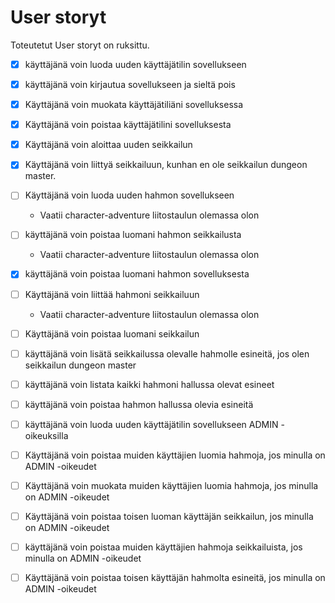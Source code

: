 # User storyt

Toteutetut User storyt on ruksittu.

- [x] käyttäjänä voin luoda uuden käyttäjätilin sovellukseen

- [x] käyttäjänä voin kirjautua sovellukseen ja sieltä pois

- [x] Käyttäjänä voin muokata käyttäjätiliäni sovelluksessa

- [x] Käyttäjänä voin poistaa käyttäjätilini sovelluksesta

- [x] Käyttäjänä voin aloittaa uuden seikkailun

- [x] Käyttäjänä voin liittyä seikkailuun, kunhan en ole seikkailun dungeon master.

- [ ] Käyttäjänä voin luoda uuden hahmon sovellukseen
    * Vaatii character-adventure liitostaulun olemassa olon

- [ ] käyttäjänä voin poistaa luomani hahmon seikkailusta
    * Vaatii character-adventure liitostaulun olemassa olon

- [x] käyttäjänä voin poistaa luomani hahmon sovelluksesta

- [ ] Käyttäjänä voin liittää hahmoni seikkailuun
    * Vaatii character-adventure liitostaulun olemassa olon

- [ ] Käyttäjänä voin poistaa luomani seikkailun

- [ ] käyttäjänä voin lisätä seikkailussa olevalle hahmolle esineitä, jos olen seikkailun dungeon master

- [ ] käyttäjänä voin listata kaikki hahmoni hallussa olevat esineet

- [ ] käyttäjänä voin poistaa hahmon hallussa olevia esineitä

- [ ] käyttäjänä voin luoda uuden käyttäjätilin sovellukseen ADMIN -oikeuksilla

- [ ] Käyttäjänä voin poistaa muiden käyttäjien luomia hahmoja, jos minulla on ADMIN -oikeudet

- [ ] Käyttäjänä voin muokata muiden käyttäjien luomia hahmoja, jos minulla on ADMIN -oikeudet

- [ ] Käyttäjänä voin poistaa toisen luoman käyttäjän seikkailun, jos minulla on ADMIN -oikeudet

- [ ] käyttäjänä voin poistaa muiden käyttäjien hahmoja seikkailuista, jos minulla on ADMIN -oikeudet

- [ ] Käyttäjänä voin poistaa toisen käyttäjän hahmolta esineitä, jos minulla on ADMIN -oikeudet